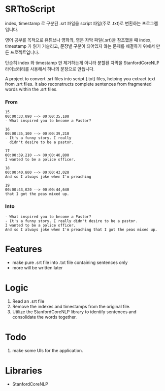 # SRTtoScript
index, timestamp 로 구분된 .srt 파일을 script 파일(주로 .txt)로 변환하는 프로그램입니다.

영어 공부를 목적으로 유튜브나 영화의, 영문 자막 파일(.srt)을 참조했을 때 index, timestamp 가 읽기 거슬리고, 
문장별 구분이 되어있지 않는 문제를 해결하기 위해서 만든 프로젝트입니다.

단순히 index 와 timestamp 만 제거하는게 아니라 분할된 자막을 StanfordCoreNLP 라이브러리를 사용해서 하나의 문장으로 만듭니다.

A project to convert .srt files into script (.txt) files, helping you extract text from .srt files.
It also reconstructs complete sentences from fragmented words within the .srt files.


### From


```
15
00:00:33,090 --> 00:00:35,100
- What inspired you to become a Pastor?

16
00:00:35,100 --> 00:00:39,210
- It's a funny story. I really
  didn't desire to be a pastor.

17
00:00:39,210 --> 00:00:40,800
I wanted to be a police officer.

18
00:00:40,800 --> 00:00:43,020
And so I always joke when I'm preaching

19
00:00:43,020 --> 00:00:44,640
that I got the peas mixed up.
```

### Into
```
- What inspired you to become a Pastor?
- It's a funny story. I really didn't desire to be a pastor.
I wanted to be a police officer.
And so I always joke when I'm preaching that I got the peas mixed up.
```

# Features
- make pure .srt file into .txt file containing sentences only
- more will be written later

# Logic
1. Read an .srt file
2. Remove the indexes and timestamps from the original file.
3. Utilize the StanfordCoreNLP library to identify sentences and consolidate the words together.

# Todo
1. make some UIs for the application.

# Libraries
- StanfordCoreNLP
